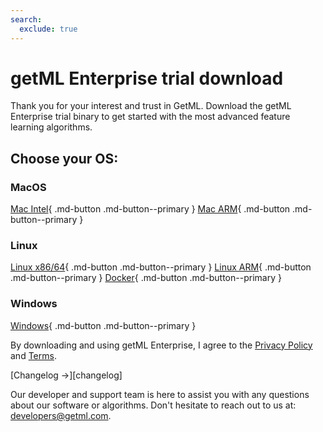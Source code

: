 ```yaml
---
search:
  exclude: true
---
```


# getML Enterprise trial download

Thank you for your interest and trust in GetML. Download the getML Enterprise trial binary to get started with the most advanced feature learning algorithms.

## Choose your OS:

### MacOS
[Mac Intel](#){ .md-button .md-button--primary }
[Mac ARM](#){ .md-button .md-button--primary }

### Linux
[Linux x86/64](#){ .md-button .md-button--primary }
[Linux ARM](#){ .md-button .md-button--primary }
[Docker](#){ .md-button .md-button--primary }

### Windows
[Windows](#){ .md-button .md-button--primary }

By downloading and using getML Enterprise, I agree to the [Privacy Policy](https://www.notion.so/code17-io/Privacy-Notice-ce7fa0997ed94701a51cbb7dc1d0314a) and [Terms](terms.md).

[Changelog ->][changelog]

Our developer and support team is here to assist you with any questions about our software or algorithms. Don't hesitate to reach out to us at: [developers@getml.com]("developers@getml.com").
